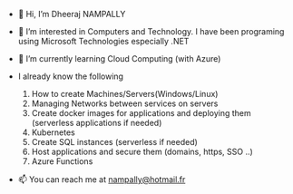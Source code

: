 - 👋 Hi, I’m Dheeraj NAMPALLY

- 👀 I’m interested in Computers and Technology. 
      I have been programing using Microsoft Technologies especially .NET

- 🌱 I’m currently learning Cloud Computing (with Azure)
-  I already know the following
    1. How to create Machines/Servers(Windows/Linux)
    2. Managing Networks between services on servers
    3. Create docker images for applications and deploying them (serverless applications if needed)
    4. Kubernetes
    5. Create SQL instances (serverless if needed)
    6. Host applications and secure them (domains, https, SSO ..)
    7. Azure Functions
    
- 📫 You can reach me at nampally@hotmail.fr

<!---
dheerajnampally/dheerajnampally is a ✨ special ✨ repository because its `README.md` (this file) appears on your GitHub profile.
You can click the Preview link to take a look at your changes.
--->
